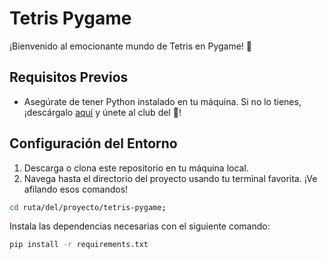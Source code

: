 # Tetris Pygame

¡Bienvenido al emocionante mundo de Tetris en Pygame! 🚀

## Requisitos Previos
- Asegúrate de tener Python instalado en tu máquina. Si no lo tienes, ¡descárgalo [aquí](https://www.python.org/downloads/) y únete al club del 🐍!

## Configuración del Entorno
1. Descarga o clona este repositorio en tu máquina local.
2. Navega hasta el directorio del proyecto usando tu terminal favorita. ¡Ve afilando esos comandos!

```bash
cd ruta/del/proyecto/tetris-pygame;
```

Instala las dependencias necesarias con el siguiente comando:

```bash
pip install -r requirements.txt
```
